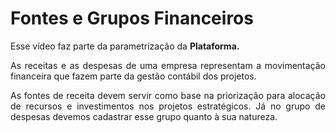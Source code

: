 # Fontes e Grupos Financeiros

Esse vídeo faz parte da parametrização da **Plataforma.**

<p style="text-align: justify;">As receitas e as despesas de uma empresa representam a movimentação financeira que fazem parte da gestão contábil dos projetos.</p>

<p style="text-align: justify;">As fontes de receita devem servir como base na priorização para alocação de recursos e investimentos nos projetos estratégicos. Já no grupo de despesas devemos cadastrar esse grupo quanto à sua natureza.</p>

